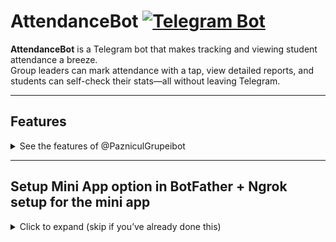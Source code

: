 # AttendanceBot [![Telegram Bot](https://img.shields.io/badge/Telegram-Bot-blue?logo=telegram)](https://t.me/PazniculGrupeiBot)

**AttendanceBot** is a Telegram bot that makes tracking and viewing student attendance a breeze.  
Group leaders can mark attendance with a tap, view detailed reports, and students can self-check their stats—all without leaving Telegram.

---

## Features

<details>
<summary>See the features of @PazniculGrupeibot </summary>

## 1. Greeting page
   
The Greeting Page is your bot’s central dashboard, designed for maximum convenience and lightning‑fast access:

<img width="578" height="743" alt="image" src="https://github.com/user-attachments/assets/9942c808-6701-4897-9a0f-4285c5873732" />

 ### Personal Schedule
 - Instantly view yesterday’s, today’s, tomorrow’s or this week’s timetable.

### Dark/Light Theme
- Toggle between dark and light modes for comfortable viewing in any environment.

### User Context
- Displays the student’s name and role (Student, Monitor, Admin, etc.) pulled directly from the database.

  <img width="950" height="1108" alt="image" src="https://github.com/user-attachments/assets/a874fe7f-71ea-4cad-b191-e862654d9f0b" />

### Weekly Schedule View
Clicking “This Week” brings up your full timetable for the current week, with:

Odd/Even Indicator
- A clear badge (Odd or Even) shows which rotation you’re in.

Day-by-Day Grid
- Columns for Monday → Friday (or Saturday, Sunday if you have weekend classes)
- Rows for each time slot (08:00–09:30, 09:45–11:15, etc.)

Cells display:

- Session type (curs., sem., lab.)
- Subject name
- Location (room or lab)

### Attendance Controls

- View My Attendance (individual student history)

- Log Attendance (for Monitors and Admins)

- View Group Attendance (full group statistics for Monitors and Admins)

Everything you need as a Monitor - schedule lookup, attendance logging, and analytics—is automated and just one click away.


## 2. View My Attendance

Each student can view and analyze their own attendance data through:

<img width="1000" height="711" alt="image" src="https://github.com/user-attachments/assets/23bb3ac9-a63b-4481-ac17-1df0d402b3a9" />

## Summary Cards
### Quick stats for:
- Today, This Week, This Month, and All Time.

- Shows total sessions, total absences (unmotivated vs. motivated) and absence rate.

- All Time card adds “Lab Misses” count and an Estimated Fee for any missed labs.

## By Subject Absence Rates
### A table breaking down, for each subject:
- Lecture, seminar and lab absence counts & percentages

- Overall absence rate per subject

## Detailed Absence Logs
### Full listings of every absence entry in separate tables for:
- This Week

- This Month

- All Time

This page gives students both a high‑level snapshot and deep dives into their attendance history—complete with custom lab‑fee estimates for missed practical sessions.

## 3. Log Attendance (For Monitors, Admins & Moderators)

This page empowers Monitors, Admins, and Moderators to record and review group attendance with ease:

<img width="770" height="859" alt="image" src="https://github.com/user-attachments/assets/2ec37d23-6c5e-4a58-a88b-2b16144afa2f" />

### Date Navigation
- Quickly jump to any past session using the “← 4d”, “← 3d”, “Today”, “→ 1d” buttons, then return to the full schedule.

### Attendance Toggles
- Each student’s row shows one toggle per time slot—green for present, red for absent.

### Motivation Controls
- For any absence, check Motivated and enter a custom reason (e.g. “Being late”, “Feels sick”).

### Audit Trail
- See which user marked each attendance entry and when, directly in the table.

## Attendance Editing 

  <img width="602" height="353" alt="image" src="https://github.com/user-attachments/assets/f2832153-7671-4061-86ef-5d67be5ada63" />

### Edit Any Entry
- Monitors, Admins, and Moderators can update attendance toggles or motivation flags after the fact.

### Who & When
- Each edited cell shows the user’s name and the exact timestamp of the last change.

### Full History
- Every update is recorded in the database, ensuring a complete, tamper‑proof audit trail.

Everything is laid out in a responsive, dark/light‑theme table for fast, accurate logging and complete accountability.

## 3. View Group Attendance
This page provides a high‑level overview of your entire group’s attendance:

<img width="619" height="908" alt="image" src="https://github.com/user-attachments/assets/52495dfa-ea34-4d3b-ba10-9fba855737e8" />

## Group Summary Cards
### Quick stats for the whole group showing:

- Today, This Week, This Month, and All Time

- Format: Present / Total (S%)

## Per‑Student Breakdown
### A table listing each student with columns for:

- Today, This Week, Month, All Time – sessions attended / total (%)

### View – button to drill down into that student’s personal attendance page

All percentages are calculated on‑the‑fly, giving you instant insight into who’s on track and who may need follow‑up.

## Export Attendance

The **Export Attendance** feature lets you download your group’s attendance data as a CSV file. You can choose from five export modes:

<img width="696" height="311" alt="image" src="https://github.com/user-attachments/assets/01ae65a6-7c65-4816-a4de-2b54cb15a754" />

| Button       | Description                                                        |
|--------------|--------------------------------------------------------------------|
| **This Week**   | All sessions from Monday through Sunday of the current week       |
| **This Month**  | All sessions in the current calendar month                       |
| **All Time**    | Every recorded session since the database was created            |
| **By Subject**  | Attendance broken out per subject over the selected period       |
| **By Student**  | Detailed, per-student history over the selected period           |

### CSV Output Format

1. **Header rows**  
   - **Row 1:** `Group,<Your-Group-Name>`  
   - **(When exporting “By Subject” only) Row 2:** `Subject,<Subject-Name>`  
   - **Next row:** `Date,<Date1>,<Date2>,…`

2. **Data rows**  
   - **Column header:**  
     ```
     Student,<Status@Date1>,<Status@Date2>,…
     ```
   - **One row per student:**  
     ```
     <Student-Name>,<Status1>,<Status2>,…
     ```
     where each `<Status>` is one of:
     - `Present`
     - `Absent`
     - `Absent (Motivated)`
     
     <img width="320" height="496" alt="image" src="https://github.com/user-attachments/assets/143672a0-0de7-4c2a-b987-042349276637" />

3. **File naming convention**  

Example: `group_241_attendance_month_01.08.2025`

</details>


---

## Setup Mini App option in BotFather + Ngrok setup for the mini app

<details>
<summary>Click to expand (skip if you’ve already done this)</summary>

1. Open a chat with [@BotFather](https://t.me/BotFather) in Telegram.  
2. Send `/newbot`, then follow prompts to choose:
   - **Name:** Your bot’s display name (e.g. _AttendanceBot_)  
   - **Username:** Must end in `_bot` (e.g. _AttendanceDemo_bot_)  
3. When BotFather returns your **API token**, copy it.  
4. Set your bot:
   1. Send `/mybots`, then follow than choose:
   2. Bot Settings -> Configure Mini App -> Enable Mini App
   3. Send to bot your https link, since i run my bot localy on PC i'll use ngrok (See how to setup below) (https://234yourlink.ngrok-free.app/TG_Bot/miniapp/greeting.php)

6. In your project’s `src/config.php`, set:
   define('TELEGRAM_TOKEN', 'PASTE_YOUR_TOKEN_HERE');
   
And in `poll.php`: $host = (https://234yourlink.ngrok-free.app/TG_Bot/miniapp/index.html)
   


## HOW TO SET UP NGROK (To run localy on your PC)

<details>
<summary>Click to expand (skip if you’ve already done this)</summary>
   
### 1. Prerequisites
- **XAMPP** Control Panel installed and running:
  - Apache → port 80  
  - MySQL → port 3306  
- Your bot’s code in `C:\xampp\htdocs\TG_Bot`

### 2. Verify Local Setup
Open in your browser:  http://localhost/TG_Bot

You should see your page.

### 3. Install & Authenticate ngrok

As Admin in PowerShell:
Through Chocolatey  `choco install ngrok -y` then run `ngrok http 80`

Chocolatey Installation: 
`Set-ExecutionPolicy Bypass -Scope Process -Force
[System.Net.ServicePointManager]::SecurityProtocol = [System.Net.ServicePointManager]::SecurityProtocol -bor  3072
iex ((New-Object System.Net.WebClient).DownloadString('https://community.chocolatey.org/install.ps1'))`


Or Manually:
1. Download ngrok: https://ngrok.com/download
2. Unzip `ngrok.exe` to, e.g., `C:\tools\ngrok\`  
3. Sign up at https://dashboard.ngrok.com/signup and copy your **authtoken** from “Get Started”  
4. In PowerShell:
`
   cd C:\tools\ngrok
   .\ngrok.exe config add-authtoken YOUR_AUTHTOKEN `
### 4. Start the Tunnel
` cd C:\tools\ngrok
.\ngrok.exe http 80 `
Copy the Forwarding URL (e.g. https://abcd1234.ngrok-free.app).

### 5. Set Your Telegram Webhook
Invoke-WebRequest "https://api.telegram.org/bot<YOUR_BOT_TOKEN>/setWebhook?url=<NGROK_URL>/TG_Bot/webhook.php"

### 6. Test
Send `/start` to your bot; it should reply.
View live HTTP logs at: http://127.0.0.1:4040/inspect/http




   
